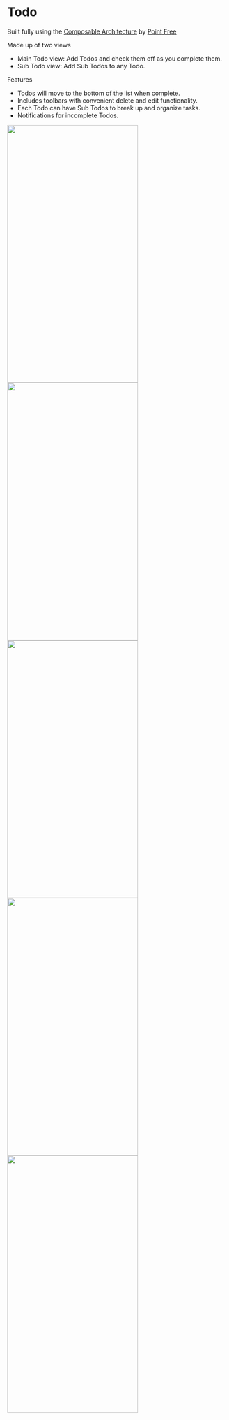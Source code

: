 # Todo

Built fully using the <a href="https://github.com/pointfreeco/swift-composable-architecture#:~:text=The%20Composable%20Architecture%20(TCA%2C%20for,%2C%20tvOS%2C%20and%20watchOS).">Composable Architecture</a> by <a href= "https://www.pointfree.co/">Point Free </a> 

Made up of two views
- Main Todo view: Add Todos and check them off as you complete them.
- Sub Todo view: Add Sub Todos to any Todo.

Features
- Todos will move to the bottom of the list when complete.
- Includes toolbars with convenient delete and edit functionality.
- Each Todo can have Sub Todos to break up and organize tasks.
- Notifications for incomplete Todos.

<p>
<img src= "https://user-images.githubusercontent.com/43650249/173990792-769b1c66-e500-4ae4-9eb7-970c26de23fa.png" width ="300" height="590">
<img src= "https://user-images.githubusercontent.com/43650249/173990931-fd476cba-ece9-4677-aea3-33d7e5fbf823.png" width ="300" height="590">
<img src= "https://user-images.githubusercontent.com/43650249/173991021-0ed514ac-2fd7-455c-a9cf-b640d8edbe02.png" width ="300" height="590">
<img src= "https://user-images.githubusercontent.com/43650249/176083654-bfe93071-3c65-4f7a-99b0-8c9d4ac4d8a7.png" width ="300" height="590">
<img src= "https://user-images.githubusercontent.com/43650249/176083137-77186806-bcc3-4ae6-b2e9-b556e6d0795e.png" width ="300" height="590">
</p>
